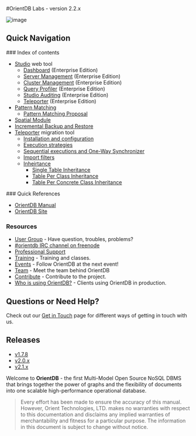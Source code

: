 #OrientDB Labs - version 2.2.x

![image](http://www.orientdb.com/images/orientdb_logo_mid.png)

## Quick Navigation

### Index of contents
- [Studio](Studio-Home-page.md) web tool 
  - [Dashboard](Studio-Dashboard.md) (Enterprise Edition)
  - [Server Management](Studio-Server-Management.md) (Enterprise Edition)
  - [Cluster Management](Studio-Cluster-Management.md) (Enterprise Edition)
  - [Query Profiler](Studio-Query-Profiler.md) (Enterprise Edition)
  - [Studio Auditing](Studio-Auditing.md) (Enterprise Edition)
  - [Teleporter](Studio-Teleporter.md) (Enterprise Edition)
- [Pattern Matching](SQL-Match.md)
  - [Pattern Matching Proposal](Pattern-Matching-Proposal.md)
- [Spatial Module](Spatial-Module.md)
- [Incremental Backup and Restore](Incremental-Backup-And-Restore.md)
- [Teleporter](Teleporter-Home.md) migration tool
  - [Installation and configuration](Teleporter-Installation-and-Configuration.md)
  - [Execution strategies](Teleporter-Execution-Strategies.md)
  - [Sequential executions and One-Way Synchronizer](Teleporter-Sequential-Executions-and-One-Way-Synchronizer.md)
  - [Import filters](Teleporter-Import-Filters.md)
  - [Inheirtance](Teleporter-Inheritance.md)
    - [Single Table Inheritance](Teleporter-Single-Table-Inheritance.md)
    - [Table Per Class Inheritance](Teleporter-Table-Per-Class-Inheritance.md)
    - [Table Per Concrete Class Inheritance](Teleporter-Table-Per-Concrete-Class-Inheritance.md)

### Quick References
- [OrientDB Manual](http://orientdb.com/docs/last/index.html)
- [OrientDB Site](http://orientdb.com/)

### Resources
- [User Group](http://orientdb.com/active-user-community) - Have question, troubles, problems?
- [#orientdb IRC channel on freenode](http://webchat.freenode.net/?channels=orientdb)
- [Professional Support](http://orientdb.com/support)
- [Training](http://orientdb.com/training) - Training and classes.
- [Events](http://orientdb.com/event) - Follow OrientDB at the next event!
- [Team](https://github.com/orientechnologies/orientdb-docs/blob/master/Team.md) - Meet the team behind OrientDB
- [Contribute](https://github.com/orientechnologies/orientdb-docs/blob/master/Contribute-to-OrientDB.md) - Contribute to the project.
- [Who is using OrientDB?](http://orientdb.com/customers/) - Clients using OrientDB in production.


## Questions or Need Help?
Check out our [Get in Touch](https://github.com/orientechnologies/orientdb-docs/blob/master/Get-in-Touch.md) page for different ways of getting in touch with us.

## Releases
- [v1.7.8](http://orientdb.com/docs/1.7.8/)
- [v2.0.x](http://orientdb.com/docs/2.0/)
- [v2.1.x](http://orientdb.com/docs/2.1/)


Welcome to **OrientDB** - the first Multi-Model Open Source NoSQL DBMS that brings together the power of graphs and the flexibility of documents into one scalable high-performance operational database.

>Every effort has been made to ensure the accuracy of this manual. However, Orient Technologies, LTD. makes no warranties with respect to this documentation and disclaims any implied warranties of merchantability and fitness for a particular purpose. The information in this document is subject to change without notice.
